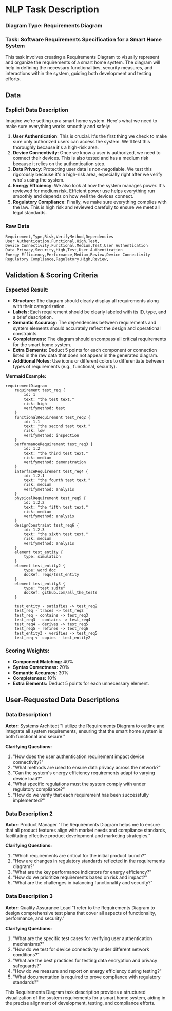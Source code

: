 # NLP Task Description

### Diagram Type: Requirements Diagram
### Task: Software Requirements Specification for a Smart Home System
This task involves creating a Requirements Diagram to visually represent and organize the requirements of a smart home system. The diagram will help in defining the necessary functionalities, security measures, and interactions within the system, guiding both development and testing efforts.

## Data
### Explicit Data Description
Imagine we're setting up a smart home system. Here's what we need to make sure everything works smoothly and safely:
1. **User Authentication**: This is crucial. It's the first thing we check to make sure only authorized users can access the system. We'll test this thoroughly because it's a high-risk area.
2. **Device Connectivity**: Once we know a user is authorized, we need to connect their devices. This is also tested and has a medium risk because it relies on the authentication step.
3. **Data Privacy**: Protecting user data is non-negotiable. We test this rigorously because it's a high-risk area, especially right after we verify who's using the system.
4. **Energy Efficiency**: We also look at how the system manages power. It's reviewed for medium risk. Efficient power use helps everything run smoothly and depends on how well the devices connect.
5. **Regulatory Compliance**: Finally, we make sure everything complies with the law. This is high risk and reviewed carefully to ensure we meet all legal standards.

### Raw Data

```csv
Requirement,Type,Risk,VerifyMethod,Dependencies
User Authentication,Functional,High,Test,
Device Connectivity,Functional,Medium,Test,User Authentication
Data Privacy,Security,High,Test,User Authentication
Energy Efficiency,Performance,Medium,Review,Device Connectivity
Regulatory Compliance,Regulatory,High,Review,
```

## Validation & Scoring Criteria

### Expected Result:
- **Structure:** The diagram should clearly display all requirements along with their categorization.
- **Labels:** Each requirement should be clearly labeled with its ID, type, and a brief description.
- **Semantic Accuracy:** The dependencies between requirements and system elements should accurately reflect the design and operational constraints.
- **Completeness:** The diagram should encompass all critical requirements for
  the smart home system.
- **Extra Elements:** Deduct 5 points for each component or connection listed
  in the raw data that does not appear in the generated diagram.
- **Additional Notes:** Use icons or different colors to differentiate between types of requirements (e.g., functional, security).

**Mermaid Example:**

```mermaid
requirementDiagram
    requirement test_req {
        id: 1
        text: "the test text."
        risk: high
        verifymethod: test
    }
    functionalRequirement test_req2 {
        id: 1.1
        text: "the second test text."
        risk: low
        verifymethod: inspection
    }
    performanceRequirement test_req3 {
        id: 1.2
        text: "the third test text."
        risk: medium
        verifymethod: demonstration
    }
    interfaceRequirement test_req4 {
        id: 1.2.1
        text: "the fourth test text."
        risk: medium
        verifymethod: analysis
    }
    physicalRequirement test_req5 {
        id: 1.2.2
        text: "the fifth test text."
        risk: medium
        verifymethod: analysis
    }
    designConstraint test_req6 {
        id: 1.2.3
        text: "the sixth test text."
        risk: medium
        verifymethod: analysis
    }
    element test_entity {
        type: simulation
    }
    element test_entity2 {
        type: word doc
        docRef: reqs/test_entity
    }
    element test_entity3 {
        type: "test suite"
        docRef: github.com/all_the_tests
    }

    test_entity - satisfies -> test_req2
    test_req - traces -> test_req2
    test_req - contains -> test_req3
    test_req3 - contains -> test_req4
    test_req4 - derives -> test_req5
    test_req5 - refines -> test_req6
    test_entity3 - verifies -> test_req5
    test_req <- copies - test_entity2
```

### Scoring Weights:
- **Component Matching:** 40%
- **Syntax Correctness:** 20%
- **Semantic Accuracy:** 30%
- **Completeness:** 10%
- **Extra Elements:** Deduct 5 points for each unnecessary element.

## User-Requested Data Descriptions

### Data Description 1
**Actor:** Systems Architect
"I utilize the Requirements Diagram to outline and integrate all system requirements, ensuring that the smart home system is both functional and secure."

**Clarifying Questions:**
1. "How does the user authentication requirement impact device connectivity?"
2. "What methods are used to ensure data privacy across the network?"
3. "Can the system's energy efficiency requirements adapt to varying device load?"
4. "What specific regulations must the system comply with under regulatory compliance?"
5. "How do we verify that each requirement has been successfully implemented?"

### Data Description 2
**Actor:** Product Manager
"The Requirements Diagram helps me to ensure that all product features align with market needs and compliance standards, facilitating effective product development and marketing strategies."

**Clarifying Questions:**
1. "Which requirements are critical for the initial product launch?"
2. "How are changes in regulatory standards reflected in the requirements diagram?"
3. "What are the key performance indicators for energy efficiency?"
4. "How do we prioritize requirements based on risk and impact?"
5. "What are the challenges in balancing functionality and security?"

### Data Description 3
**Actor:** Quality Assurance Lead
"I refer to the Requirements Diagram to design comprehensive test plans that cover all aspects of functionality, performance, and security."

**Clarifying Questions:**
1. "What are the specific test cases for verifying user authentication mechanisms?"
2. "How do we test for device connectivity under different network conditions?"
3. "What are the best practices for testing data encryption and privacy safeguards?"
4. "How do we measure and report on energy efficiency during testing?"
5. "What documentation is required to prove compliance with regulatory standards?"

This Requirements Diagram task description provides a structured visualization of the system requirements for a smart home system, aiding in the precise alignment of development, testing, and compliance efforts.
